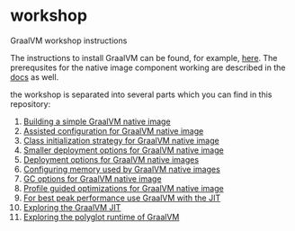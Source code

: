 # workshop
GraalVM workshop instructions

The instructions to install GraalVM can be found, for example, [here](https://docs.oracle.com/en/graalvm/enterprise/20/docs/getting-started/installation-linux/).
The prerequsites for the native image component working are described in the [docs](https://docs.oracle.com/en/graalvm/enterprise/20/docs/reference-manual/enterprise-native-image/) as well.

the workshop is separated into several parts which you can find in this repository:

1. [Building a simple GraalVM native image](https://github.com/shelajev/workshop/tree/main/1)
2. [Assisted configuration for GraalVM native image](https://github.com/shelajev/workshop/tree/main/2)
3. [Class initialization strategy for GraalVM native image](https://github.com/shelajev/workshop/tree/main/3)
4. [Smaller deployment options for GraalVM native image](https://github.com/shelajev/workshop/tree/main/4)
5. [Deployment options for GraalVM native images](https://github.com/shelajev/workshop/tree/main/5)
6. [Configuring memory used by GraalVM native images](https://github.com/shelajev/workshop/tree/main/6)
7. [GC options for GraalVM native image](https://github.com/shelajev/workshop/tree/main/7)
8. [Profile guided optimizations for GraalVM native image](https://github.com/shelajev/workshop/tree/main/8)
9. [For best peak performance use GraalVM with the JIT](https://github.com/shelajev/workshop/tree/main/9)
95. [Exploring the GraalVM JIT](https://github.com/shelajev/workshop/tree/main/95)
97. [Exploring the polyglot runtime of GraalVM](https://github.com/shelajev/workshop/tree/main/97)
